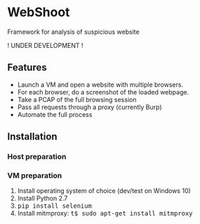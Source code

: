 # WebShoot
Framework for analysis of suspicious website

! UNDER DEVELOPMENT !

## Features

* Launch a VM and open a website with multiple browsers.
* For each browser, do a screenshot of the loaded webpage.
* Take a PCAP of the full browsing session
* Pass all requests through a proxy (currently Burp)
* Automate the full process

## Installation

### Host preparation

### VM preparation

1. Install operating system of choice (dev/test on Windows 10)
1. Install Python 2.7
1. <tt>pip install selenium</tt>
1. Install mitmproxy: <tt>t$ sudo apt-get install mitmproxy</tt>
